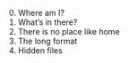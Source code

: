 0. Where am I? 
1. What’s in there? 
2. There is no place like home 
3. The long format
4. Hidden files
